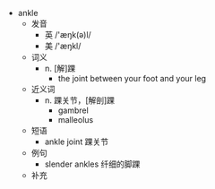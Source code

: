 - ankle
  - 发音
    - 英 /'æŋk(ə)l/
    - 美 /'æŋkl/
  - 词义
    - n. [解]踝
      - the joint between your foot and your leg
  - 近义词
    - n. 踝关节，[解剖]踝
      - gambrel
      - malleolus
  - 短语
    - ankle joint 踝关节
  - 例句
    - slender ankles 纤细的脚踝
  - 补充